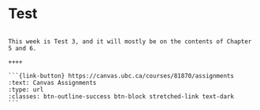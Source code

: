 # Test

````{panels}

This week is Test 3, and it will mostly be on the contents of Chapter 5 and 6.

++++ 

```{link-button} https://canvas.ubc.ca/courses/81870/assignments
:text: Canvas Assignments
:type: url
:classes: btn-outline-success btn-block stretched-link text-dark
```
````